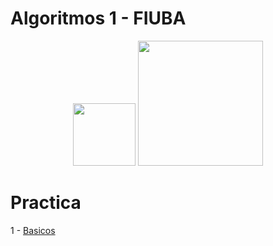 # Algoritmos 1 - FIUBA


<div style="text-align:center;">
    <img src="https://github.com/ronirev/algoritmos-1-fiuba/assets/131559348/cae49a1c-b734-4b5d-af2c-ddfbd2146e1b" width="100">
    <img src="https://images.prismic.io/oxylabs-sm/OTBmM2Y5YjQtMTA3NC00ZWE2LWFmY2YtZjkyMDFiNDk2NDNh_benchmark-analysis-with-python.png?auto=compress,format&rect=0,0,2400,1201&w=2400&h=1201&fm=webp&q=75" width="200">
</div>


<div style="text-align:center;">
    
</div>


# Practica 
1 - [Basicos](basicos)
